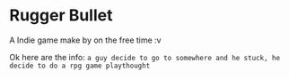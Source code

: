 # Rugger Bullet
A Indie game make by on the free time :v

Ok here are the info: `a guy decide to go to somewhere and he stuck, he decide to do a rpg game playthought`